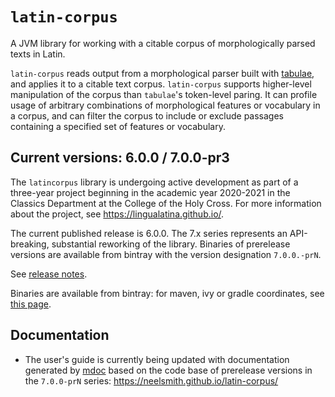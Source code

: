 # `latin-corpus`

A JVM library for working with a citable corpus of morphologically parsed texts in Latin.

`latin-corpus` reads output from a morphological parser built with [tabulae](https://github.com/neelsmith/tabulae), and applies it to a citable text corpus. `latin-corpus` supports higher-level manipulation of the corpus than `tabulae`'s token-level paring. It can profile usage of arbitrary combinations of morphological features or vocabulary in a corpus, and can filter the corpus to include or exclude passages containing a specified set of features or vocabulary.


## Current versions:  6.0.0 / 7.0.0-pr3

The `latincorpus` library is undergoing active development as part of a three-year project beginning in the academic year 2020-2021 in the Classics Department at the College of the Holy Cross.  For more information about the project, see <https://lingualatina.github.io/>.

The current published release is 6.0.0. The 7.x series represents an API-breaking, substantial reworking of the library.  Binaries of prerelease versions are available from bintray with the version designation `7.0.0.-prN`.



See [release notes](releases.md).


Binaries are available from bintray: for maven, ivy or gradle coordinates, see [this page](https://bintray.com/neelsmith/maven/latincorpus).


## Documentation

- The user's guide is currently being updated with documentation generated by [mdoc](https://github.com/scalameta/mdoc) based on the code base of prerelease versions in the `7.0.0-prN` series: <https://neelsmith.github.io/latin-corpus/>

